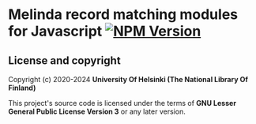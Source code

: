 # Melinda record matching modules for Javascript [![NPM Version](https://img.shields.io/npm/v/@natlibfi/melinda-record-matching.svg)](https://npmjs.org/package/@natlibfi/melinda-record-matching)

## License and copyright

Copyright (c) 2020-2024 **University Of Helsinki (The National Library Of Finland)**

This project's source code is licensed under the terms of **GNU Lesser General Public License Version 3** or any later version.
